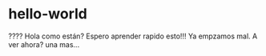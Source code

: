 # hello-world
????
Hola como están?
Espero aprender rapido esto!!!
Ya empzamos mal.
A ver ahora?
una mas...
